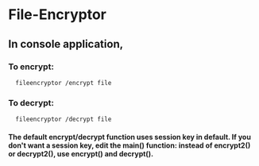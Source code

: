 # File-Encryptor

## In console application,
### To encrypt:
      fileencryptor /encrypt file
### To decrypt:
      fileencryptor /decrypt file
      
#### The default encrypt/decrypt function uses session key in default. If you don't want a session key, edit the main() function: instead of encrypt2() or decrypt2(), use encrypt() and decrypt().
